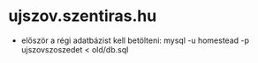 # ujszov.szentiras.hu

- először a régi adatbázist kell betölteni: mysql -u homestead -p ujszovszoszedet < old/db.sql
